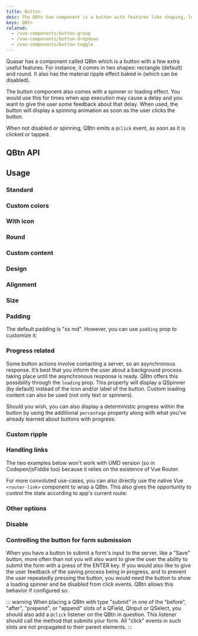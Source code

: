 ```yaml
---
title: Button
desc: The QBtn Vue component is a button with features like shaping, loading state, ripple and more.
keys: QBtn
related:
  - /vue-components/button-group
  - /vue-components/button-dropdown
  - /vue-components/button-toggle
---
```

Quasar has a component called QBtn which is a button with a few extra useful features. For instance, it comes in two shapes: rectangle (default) and round. It also has the material ripple effect baked in (which can be disabled).

The button component also comes with a spinner or loading effect. You would use this for times when app execution may cause a delay and you want to give the user some feedback about that delay. When used, the button will display a spinning animation as soon as the user clicks the button.

When not disabled or spinning, QBtn emits a `@click` event, as soon as it is clicked or tapped.

## QBtn API

<doc-api file="QBtn" />

## Usage

### Standard

<doc-example title="Standard buttons" file="QBtn/Standard" />

### Custom colors

<doc-example title="Custom colors" file="QBtn/CustomColor" />

### With icon

<doc-example title="With icon" file="QBtn/WithIcons" />

### Round

<doc-example title="Round buttons" file="QBtn/Round" />

### Custom content

<doc-example title="Custom content" file="QBtn/CustomContent" />

<doc-example title="Truncate label" file="QBtn/TruncateLabel" />

### Design

<doc-example title="Button design" file="QBtn/ButtonDesign" />

### Alignment

<doc-example title="Button alignment" file="QBtn/ButtonAlignment" />

### Size

<doc-example title="Button size" file="QBtn/ButtonSize" />

### Padding

The default padding is "xs md". However, you can use `padding` prop to customize it:

<doc-example title="Button padding" file="QBtn/ButtonPadding" />

### Progress related

Some button actions involve contacting a server, so an asynchronous response. It’s best that you inform the user about a background process taking place until the asynchronous response is ready. QBtn offers this possibility through the `loading` prop. This property will display a QSpinner (by default) instead of the icon and/or label of the button. Custom loading content can also be used (not only text or spinners).

<doc-example title="Indeterminate progress" file="QBtn/IndeterminateProgress" />

Should you wish, you can also display a deterministic progress within the button by using the additional `percentage` property along with what you’ve already learned about buttons with progress:

<doc-example title="Deterministic progress" file="QBtn/DeterministicProgress" />

### Custom ripple

<doc-example title="Custom ripple" file="QBtn/CustomRipple" />

### Handling links

The two examples below won't work with UMD version (so in Codepen/jsFiddle too) because it relies on the existence of Vue Router.

<doc-example title="Links" file="QBtn/Links" no-edit />

For more convoluted use-cases, you can also directly use the native Vue `<router-link>` component to wrap a QBtn. This also gives the opportunity to control the state according to app's current route:

<doc-example title="Scoped slot of RouterLink" file="QBtn/RouterLinkExample" no-edit />

### Other options

<doc-example title="Other options" file="QBtn/OtherOptions" />

### Disable

<doc-example title="Disable" file="QBtn/Disabled" />

### Controlling the button for form submission
When you have a button to submit a form's input to the server, like a "Save" button, more often than not you will also want to give the user the ability to submit the form with a press of the ENTER key. If you would also like to give the user feedback of the saving process being in progress, and to prevent the user repeatedly pressing the button, you would need the button to show a loading spinner and be disabled from click events. QBtn allows this behavior if configured so.

::: warning
When placing a QBtn with type "submit" in one of the "before", "after", "prepend", or "append" slots of a QField, QInput or QSelect, you should also add a `@click` listener on the QBtn in question. This listener should call the method that submits your form. All "click" events in such slots are not propagated to their parent elements.
:::

<doc-example title="Form Submission" file="QBtn/FormSubmission" />
